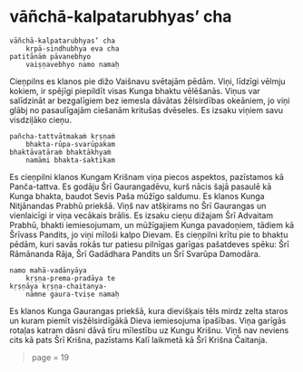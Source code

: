 # vāñchā-kalpatarubhyas’ cha

    vāñchā-kalpatarubhyas’ cha
        kṛpā-sindhubhya eva cha
    patitānāṁ pāvanebhyo
        vaiṣṇavebhyo namo namaḥ

Cieņpilns es klanos pie dižo Vaišnavu svētajām pēdām. Viņi, līdzīgi vēlmju kokiem, ir spējīgi piepildīt visas Kunga bhaktu vēlēšanās. Viņus var salīdzināt ar bezgalīgiem bez iemesla dāvātas žēlsirdības okeāniem, jo viņi glābj no pasaulīgajām ciešanām kritušas dvēseles. Es izsaku viņiem savu visdziļāko cieņu.

    pañcha-tattvātmakaṁ kṛṣṇaṁ
        bhakta-rūpa-svarūpakam
    bhaktāvatāraṁ bhaktākhyaṁ
        namāmi bhakta-śaktikam

Es cieņpilni klanos Kungam Krišnam viņa piecos aspektos, pazīstamos kā Panča-tattva. Es godāju Šrī Gaurangadēvu, kurš nācis šajā pasaulē kā Kunga bhakta, baudot Sevis Paša mūžīgo saldumu. Es klanos Kunga Nitjānandas Prabhū priekšā. Viņš nav atšķirams no Šrī Gaurangas un vienlaicīgi ir viņa vecākais brālis. Es izsaku cieņu dižajam Šrī Advaitam Prabhū, bhakti iemiesojumam, un mūžīgajiem Kunga pavadoņiem, tādiem kā Šrīvass Pandits, jo viņi mīloši kalpo Dievam. Es cieņpilni krītu pie to bhaktu pēdām, kuri savās rokās tur patiesu pilnīgas garīgas pašatdeves spēku: Šrī Rāmānanda Rāja, Šrī Gadādhara Pandits un Šrī Svarūpa Damodāra. 

    namo mahā-vadānyāya
        kṛṣṇa-prema-pradāya te
    kṛṣṇāya kṛṣṇa-chaitanya-
        nāmne gaura-tviṣe namaḥ

Es klanos Kunga Gaurangas priekšā, kura dievišķais tēls mirdz zelta staros un kuram piemīt visžēlsirdīgākā Dieva iemiesojuma īpašības. Viņa garīgās rotaļas katram dāsni dāvā tīru mīlestību uz Kungu Krišnu. Viņš nav neviens cits kā pats Šrī Krišna, pazīstams Kalī laikmetā kā Šrī Krišna Čaitanja.


> page = 19
